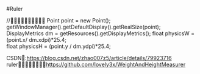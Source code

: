 #Ruler

//
Point point = new Point();
getWindowManager().getDefaultDisplay().getRealSize(point);
DisplayMetrics dm = getResources().getDisplayMetrics();
float physicsW = (point.x/ dm.xdpi)*25.4;  
float physicsH = (point.y / dm.ydpi)*25.4; 

CSDN:https://blog.csdn.net/zhao007z5/article/details/79923716
rulerhttps://github.com/lovely3x/WeightAndHeightMeasurer
